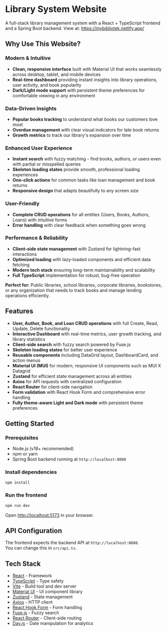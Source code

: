 # Library System Website

A full-stack library management system with a React + TypeScript frontend and a Spring Boot backend. View at: https://mybibliotek.netlify.app/

## Why Use This Website?

### **Modern & Intuitive**

- **Clean, responsive interface** built with Material UI that works seamlessly across desktop, tablet, and mobile devices
- **Real-time dashboard** providing instant insights into library operations, user activity, and book popularity
- **Dark/Light mode support** with persistent theme preferences for comfortable viewing in any environment

### **Data-Driven Insights**

- **Popular books tracking** to understand what books our customers love most
- **Overdue management** with clear visual indicators for late book returns
- **Growth metrics** to track our library's expansion over time

### **Enhanced User Experience**

- **Instant search** with fuzzy matching - find books, authors, or users even with partial or misspelled queries
- **Skeleton loading states** provide smooth, professional loading experiences
- **One-click actions** for common tasks like loan management and book returns
- **Responsive design** that adapts beautifully to any screen size

### **User-Friendly**

- **Complete CRUD operations** for all entities (Users, Books, Authors, Loans) with intuitive forms
- **Error handling** with clear feedback when something goes wrong

### **Performance & Reliability**

- **Client-side state management** with Zustand for lightning-fast interactions
- **Optimized loading** with lazy-loaded components and efficient data fetching
- **Modern tech stack** ensuring long-term maintainability and scalability
- **Full TypeScript** implementation for robust, bug-free operation

**Perfect for:** Public libraries, school libraries, corporate libraries, bookstores, or any organization that needs to track books and manage lending operations efficiently.

## Features

- **User, Author, Book, and Loan CRUD operations** with full Create, Read, Update, Delete functionality
- **Interactive Dashboard** with real-time metrics, user growth tracking, and library statistics
- **Client-side search** with fuzzy search powered by Fuse.js
- **Skeleton loading states** for better user experience
- **Reusable components** including DataGrid layout, DashboardCard, and action menus
- **Material UI (MUI)** for modern, responsive UI components such as MUI X Datagrid
- **Zustand** for efficient state management across all entities
- **Axios** for API requests with centralized configuration
- **React Router** for client-side navigation
- **Form validation** with React Hook Form and comprehensive error handling
- **Fully theme-aware Light and Dark mode** with persistent theme preferences

## Getting Started

### Prerequisites

- Node.js (v18+ recommended)
- npm or yarn
- Spring Boot backend running at `http://localhost:8080`

### Install dependencies

```sh
npm install
```

### Run the frontend

```sh
npm run dev
```

Open [http://localhost:5173](http://localhost:5173) in your browser.

## API Configuration

The frontend expects the backend API at `http://localhost:8080`.  
You can change this in `src/api.ts`.

## Tech Stack

- [React](https://react.dev/) - Framework
- [TypeScript](https://www.typescriptlang.org/) - Type safety
- [Vite](https://vitejs.dev/) - Build tool and dev server
- [Material UI](https://mui.com/) - UI component library
- [Zustand](https://zustand-demo.pmnd.rs/) - State management
- [Axios](https://axios-http.com/) - HTTP client
- [React Hook Form](https://react-hook-form.com/) - Form handling
- [Fuse.js](https://fusejs.io/) - Fuzzy search
- [React Router](https://reactrouter.com/) - Client-side routing
- [Day.js](https://day.js.org/) - Date manipulation for analytics
